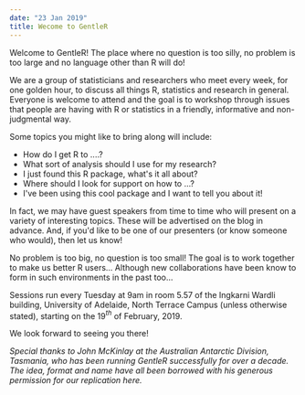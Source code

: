 ```yaml
---
date: "23 Jan 2019"
title: Wecome to GentleR
---
```


Welcome to GentleR! The place where no question is too silly, no problem is too large and no language other than R will do! 	
	
We are a group of statisticians and researchers who meet every week, for one golden hour, to discuss all things R, statistics and research in general. Everyone is welcome to attend and the goal is to workshop through issues that people are having with R or statistics in a friendly, informative and non-judgmental way. 
	
Some topics you might like to bring along will include:

 - How do I get R to ....?
 - What sort of analysis should I use for my research?
 - I just found this R package, what's it all about?
 - Where should I look for support on how to ...?
 - I've been using this cool package and I want to tell you about it!

In fact, we may have guest speakers from time to time who will present on a variety of interesting topics. These will be advertised on the blog in advance. And, if you'd like to be one of our presenters (or know someone who would), then let us know!

No problem is too big, no question is too small! The goal is to work together to make us better R users... Although new collaborations have been know to form in such environments in the past too... 

Sessions run every Tuesday at 9am in room 5.57 of the Ingkarni Wardli building, University of Adelaide, North Terrace Campus (unless otherwise stated), starting on the 19$^{th}$ of February, 2019.

We look forward to seeing you there!


_Special thanks to John McKinlay at the Australian Antarctic Division, Tasmania, who has been running GentleR successfully for over a decade. The idea, format and name have all been borrowed with his generous permission for our replication here._

